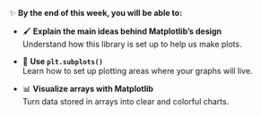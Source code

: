✨ **By the end of this week, you will be able to:**

- 🖌️ **Explain the main ideas behind Matplotlib’s design**  
  Understand how this library is set up to help us make plots.  

- 📐 **Use `plt.subplots()`**  
  Learn how to set up plotting areas where your graphs will live.  

- 📊 **Visualize arrays with Matplotlib**  
  Turn data stored in arrays into clear and colorful charts.  
